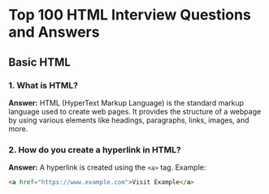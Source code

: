# Top 100 HTML Interview Questions and Answers

## Basic HTML

### 1. What is HTML?
**Answer:** HTML (HyperText Markup Language) is the standard markup language used to create web pages. It provides the structure of a webpage by using various elements like headings, paragraphs, links, images, and more.

### 2. How do you create a hyperlink in HTML?
**Answer:** A hyperlink is created using the `<a>` tag. Example:
```html
<a href="https://www.example.com">Visit Example</a>
